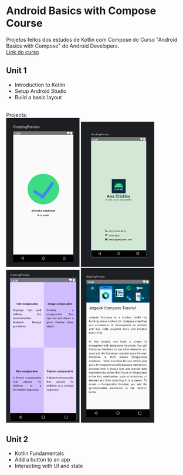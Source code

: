# Android Basics with Compose Course
Projetos feitos dos estudos de Kotlin com Compose do Curso "Android Basics with Compose" do Android Developers.
<br>[Link do curso](https://developer.android.com/courses/android-basics-compose/course)
## Unit 1
- Introduction to Kotlin
- Setup Android Studio
- Build a basic layout
<br>
Projects:
<div>
  <img src="https://raw.githubusercontent.com/anacrispee/KotlinStudies/main/src/Screenshot_15.png" width="200px">
  <img src="https://raw.githubusercontent.com/anacrispee/KotlinStudies/main/src/imagem%20(1).png" width="200px">
  <img src="https://raw.githubusercontent.com/anacrispee/KotlinStudies/main/src/imagem%20(2).png" width="200px">
  <img src="https://raw.githubusercontent.com/anacrispee/KotlinStudies/main/src/imagem%20(3).png" width="200px">
</div>

## Unit 2
- Kotlin Fundamentals
- Add a button to an app
- Interacting with UI and state
